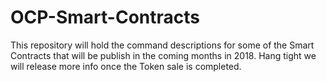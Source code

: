 # OCP-Smart-Contracts
This repository will hold the command descriptions for some of the Smart Contracts that will be publish in the coming months in 2018. Hang tight we will release more info once the Token sale is completed.
